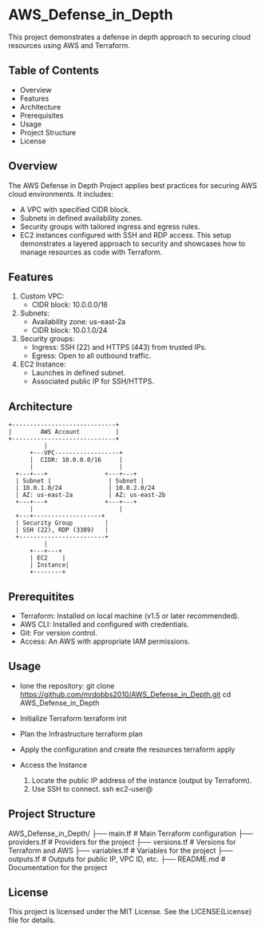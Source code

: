 # AWS_Defense_in_Depth
This project demonstrates a defense in depth approach to securing cloud resources using AWS and Terraform.

## Table of Contents
* Overview
* Features
* Architecture
* Prerequisites
* Usage
* Project Structure
* License

## Overview
The AWS Defense in Depth Project applies best practices for securing AWS cloud environments. It includes:
  * A VPC with specified CIDR block.
  * Subnets in defined availability zones.
  * Security groups with tailored ingress and egress rules.
  * EC2 instances configured with SSH and RDP access.
This setup demonstrates a layered approach to security and showcases how to manage resources as code with Terraform.

## Features
  1. Custom VPC:
     * CIDR block: 10.0.0.0/16
  2. Subnets:
     * Availability zone: us-east-2a
     * CIDR block: 10.0.1.0/24
  3. Security groups:
     * Ingress: SSH (22) and HTTPS (443) from trusted IPs.
     * Egress: Open to all outbound traffic.
  4. EC2 Instance:
     * Launches in defined subnet.
     * Associated public IP for SSH/HTTPS.

## Architecture
```
+-----------------------------+
|        AWS Account          |
+-----------------------------+
          |
      +---VPC------------------+
      |  CIDR: 10.0.0.0/16     |
      |                        |
  +---+---+                +---+---+
  | Subnet |                | Subnet |
  | 10.0.1.0/24             | 10.0.2.0/24
  | AZ: us-east-2a          | AZ: us-east-2b
  +---+---+                +---+---+
      |                        |
  +---+-------------------+
  | Security Group         |
  | SSH (22), RDP (3389)   |
  +------------------------+
          |
      +---+---+
      | EC2    |
      | Instance|
      +--------+
```
## Prerequitites
* Terraform: Installed on local machine (v1.5 or later recommended).
* AWS CLI: Installed and configured with credentials.
* Git: For version control.
* Access: An AWS with appropriate IAM permissions.

## Usage
* lone the repository:
  git clone https://github.com/mrdobbs2010/AWS_Defense_in_Depth.git
  cd AWS_Defense_in_Depth

* Initialize Terraform
  terraform init

* Plan the Infrastructure
  terraform plan

* Apply the configuration and create the resources
  terraform apply

* Access the Instance
  1. Locate the public IP address of the instance (output by Terraform).
  2. Use SSH to connect.
    ssh ec2-user@<instance-public-ip>

## Project Structure
AWS_Defense_in_Depth/
├── main.tf               # Main Terraform configuration
├── providers.tf          # Providers for the project
├── versions.tf           # Versions for Terraform and AWS
├── variables.tf          # Variables for the project
├── outputs.tf            # Outputs for public IP, VPC ID, etc.
├── README.md             # Documentation for the project

## License
This project is licensed under the MIT License. See the LICENSE{License} file for details.
